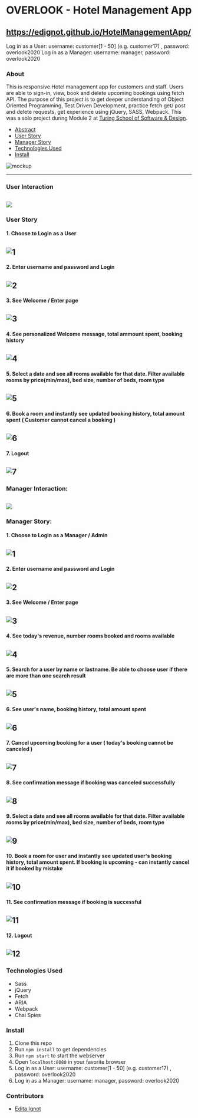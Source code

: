 # OVERLOOK - Hotel Management App 

## https://edignot.github.io/HotelManagementApp/
Log in as a User: username: customer[1 - 50] (e.g. customer17) , password: overlook2020
Log in as a Manager: username: manager, password: overlook2020

### About
This is responsive Hotel management app for customers and staff. Users are able to sign-in, view, book and delete upcoming bookings using fetch API. The purpose of this project is to get deeper understanding of Object Oriented Programming, Test Driven Development, practice fetch get/ post and delete requests, get experience using jQuery, SASS, Webpack.
This was a solo project during Module 2 at [Turing School of Software & Design](https://turing.io/).

* [Abstract](#Abstract)
* [User Story](#User-Story)
* [Manager Story](#Manager-Story)
* [Technologies Used](#Technologies-Used)
* [Install](#Install)

![mockup](/readme-img/overlookmockup1.jpg)

---
### User Interaction
![](readme-img/user-interaction.gif)
---
### User Story 
#### 1. Choose to Login as a User
![1](/readme-img/user1.png)
---
#### 2. Enter username and password and Login
![2](/readme-img/user2.png)
---
#### 3. See Welcome / Enter page
![3](/readme-img/user3.png)
---
#### 4. See personalized Welcome message, total ammount spent, booking history
![4](/readme-img/user4.png)
---
#### 5. Select a date and see all rooms available for that date. Filter available rooms by price(min/max), bed size, number of beds, room type
![5](/readme-img/user5.png)
---
#### 6. Book a room and instantly see updated booking history, total amount spent ( Customer cannot cancel a booking )
![6](/readme-img/user6.png)
---
#### 7. Logout
![7](/readme-img/user7.png)
---
### Manager Interaction:
![](readme-img/admin-interaction.gif)
---
### Manager Story:
#### 1. Choose to Login as a Manager / Admin
![1](/readme-img/admin1.png)
---
#### 2. Enter username and password and Login
![2](/readme-img/admin2.png)
---
#### 3. See Welcome / Enter page
![3](/readme-img/admin3.png)
---
#### 4. See today's revenue, number rooms booked and rooms available
![4](/readme-img/admin4.png)
---
#### 5. Search for a user by name or lastname. Be able to choose user if there are more than one search result
![5](/readme-img/admin5.png)
---
#### 6. See user's name, booking history, total amount spent
![6](/readme-img/admin6.png)
---
#### 7. Cancel upcoming booking for a user ( today's booking cannot be canceled )
![7](/readme-img/admin7.png)
---
#### 8. See confirmation message if booking was canceled successfully
![8](/readme-img/admin8.png)
---
#### 9. Select a date and see all rooms available for that date. Filter available rooms by price(min/max), bed size, number of beds, room type
![9](/readme-img/admin9.png)
---
#### 10. Book a room for user and instantly see updated user's booking history, total amount spent. If booking is upcoming - can instantly cancel it if booked by mistake
![10](/readme-img/admin10.png)
---
#### 11. See confirmation message if booking is successful
![11](/readme-img/admin11.png)
---
#### 12. Logout
![12](/readme-img/admin12.png)
---

### Technologies Used
- Sass
- jQuery
- Fetch
- ARIA
- Webpack
- Chai Spies

### Install
1. Clone this repo
1. Run `npm install` to get dependencies
1. Run `npm start` to start the webserver 
1. Open `localhost:8080` in your favorite browser
1. Log in as a User:  username: customer[1 - 50] (e.g. customer17) , password: overlook2020
1. Log in as a Manager:  username: manager, password: overlook2020

### Contributors
- [Edita Ignot](https://github.com/edignot)
